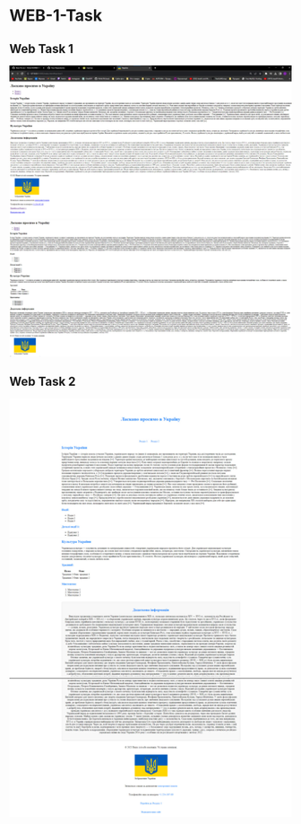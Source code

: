 # WEB-1-Task
<h2>Web Task 1</h2>
<img src="./Images/photo_2023-11-17_13-28-18.jpg">
<img src="./Images/photo_2023-11-17_13-39-39.jpg">

<h2>Web Task 2</h2>
<img src="./Images/2.jpg">
<img src="./Images/3.jpg">
<img src="./Images/4.jpg">
